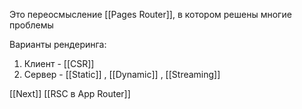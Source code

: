 Это переосмысление [[Pages Router]], в котором решены многие проблемы

Варианты рендеринга:
1. Клиент - [[CSR]]
2. Сервер - [[Static]] ,  [[Dynamic]] , [[Streaming]]

[[Next]] [[RSC в App Router]]